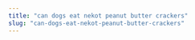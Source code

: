 ```yaml
---
title: "can dogs eat nekot peanut butter crackers"
slug: "can-dogs-eat-nekot-peanut-butter-crackers"
---
```


